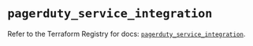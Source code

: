 # `pagerduty_service_integration`

Refer to the Terraform Registry for docs: [`pagerduty_service_integration`](https://registry.terraform.io/providers/pagerduty/pagerduty/3.15.1/docs/resources/service_integration).
